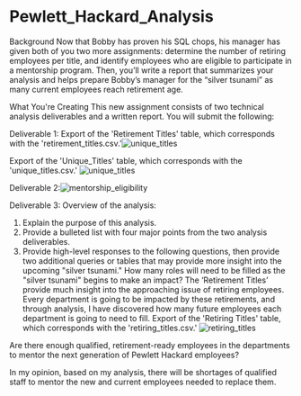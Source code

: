 # Pewlett_Hackard_Analysis
Background
Now that Bobby has proven his SQL chops, his manager has given both of you two more assignments: determine the number of retiring employees per title, and identify employees who are eligible to participate in a mentorship program. Then, you’ll write a report that summarizes your analysis and helps prepare Bobby’s manager for the “silver tsunami” as many current employees reach retirement age.

What You're Creating
This new assignment consists of two technical analysis deliverables and a written report. You will submit the following:

Deliverable 1:
Export of the 'Retirement Titles' table, which corresponds with the 'retirement_titles.csv.'![unique_titles](https://user-images.githubusercontent.com/67697826/198502212-5e594c15-30e8-4011-97bd-0e4b1fd3fda9.png)








Export of the 'Unique_Titles' table, which corresponds with the 'unique_titles.csv.' ![unique_titles](https://user-images.githubusercontent.com/67697826/198502534-76ebced5-7a4a-482a-bb6b-915053fe0bd6.png)

Deliverable 2:![mentorship_eligibility](https://user-images.githubusercontent.com/67697826/198503811-2fe510a4-2f88-4d46-b2d0-019ce0341bf5.png)

Deliverable 3:
Overview of the analysis: 
1. Explain the purpose of this analysis.
2. Provide a bulleted list with four major points from the two analysis deliverables.
3. Provide high-level responses to the following questions, then provide two additional queries or tables that may provide more insight into the upcoming "silver tsunami."
How many roles will need to be filled as the "silver tsunami" begins to make an impact?
The ‘Retirement Titles’ provide much insight into the approaching issue of retiring employees. Every department is going to be impacted by these retirements, and through analysis, I have discovered how many future employees each department is going to need to fill. Export of the 'Retiring Titles' table, which corresponds with the 'retiring_titles.csv.' ![retiring_titles](https://user-images.githubusercontent.com/67697826/198503053-52ef2c1e-1813-4816-8791-b9c42c556039.png)

Are there enough qualified, retirement-ready employees in the departments to mentor the next generation of Pewlett Hackard employees?

In my opinion, based on my analysis, there will be shortages of qualified staff to mentor the new and current employees needed to replace them.
